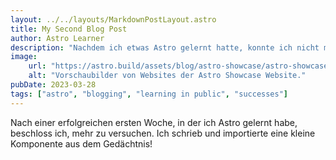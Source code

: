 ```yaml
---
layout: ../../layouts/MarkdownPostLayout.astro
title: My Second Blog Post
author: Astro Learner
description: "Nachdem ich etwas Astro gelernt hatte, konnte ich nicht mehr aufhören!"
image: 
    url: "https://astro.build/assets/blog/astro-showcase/astro-showcase-screenshot.jpg"
    alt: "Vorschaubilder von Websites der Astro Showcase Website."
pubDate: 2023-03-28
tags: ["astro", "blogging", "learning in public", "successes"]
---
```

Nach einer erfolgreichen ersten Woche, in der ich Astro gelernt habe, beschloss ich, mehr zu versuchen. 
Ich schrieb und importierte eine kleine Komponente aus dem Gedächtnis!
